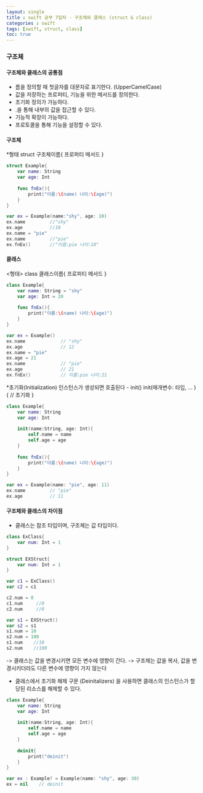 ```yaml
---
layout: single
title : swift 공부 7일차 - 구조체와 클래스 (struct & class)
categories : swift
tags: [swift, struct, class]
toc: true
---
```


### 구조체
#### 구조체와 클래스의 공통점
- 름을 정의할 때 첫글자를 대문자로 표기한다. (UpperCamelCase)
- 값을 저장하는 프로퍼티, 기능을 위한 메서드를 정의한다.
- 초기화 정의가 가능하다. 
- .을 통해 내부의 값을 접근할 수 있다. 
- 기능적 확장이 가능하다.
- 프로토콜을 통해 기능을 설정할 수 있다. 

#### 구조체
*형태
struct 구조체이름{
    프로퍼티
    메서드
}

```swift
struct Example{
    var name: String
    var age: Int
    
    func fnEx(){
        print("이름:\(name) 나이:\(age)")
    }
}

var ex = Example(name:"shy", age: 10)
ex.name         //"shy"
ex.age          //10
ex.name = "pie"
ex.name         //"pie"
ex.fnEx()       //"이름:pie 나이:10"
```

#### 클래스
<형태>
class 클래스이름{
    프로퍼티
    메서드
}

```swift
class Example{
    var name: String = "shy"
    var age: Int = 20
    
    func fnEx(){
        print("이름:\(name) 나이:\(age)")
    }
}

var ex = Example()
ex.name             // "shy"
ex.age              // 12
ex.name = "pie"
ex.age = 21
ex.name             // "pie"
ex.age              // 21
ex.fnEx()           // 이름:pie 나이:21
```

*초기화(Initialization)
인스턴스가 생성되면 호출된다 - init()
init(매개변수: 타입, ... ){
    // 초기화
}

```swift
class Example{
    var name: String
    var age: Int
 
    init(name:String, age: Int){
        self.name = name
        self.age = age
    }
    
    func fnEx(){
        print("이름:\(name) 나이:\(age)")
    }
}

var ex = Example(name: "pie", age: 11)
ex.name         // "pie"
ex.age          // 11
```


#### 구조체와 클래스의 차이점

- 클래스는 참조 타입이며, 구조체는 값 타입이다. 
```swift
class ExClass{
    var num: Int = 1
}

struct EXStruct{
    var num: Int = 1
}

var c1 = ExClass()
var c2 = c1

c2.num = 0
c1.num     //0
c2.num     //0

var s1 = EXStruct()
var s2 = s1
s1.num = 10
s2.num = 100
s1.num    //10
s2.num    //100
```
-> 클래스는 값을 변경시키면 모든 변수에 영향이 간다.
-> 구조체는 값을 복사, 값을 변경시키더라도 다른 변수에 영향이 가지 않는다 

- 클래스에서 초기화 해제 구문 (Deinitalizers) 을 사용하면 클래스의 인스턴스가 할당된 리소스를 해제할 수 있다.
```swift
class Example{
    var name: String
    var age: Int
 
    init(name:String, age: Int){
        self.name = name
        self.age = age
    }
    
    deinit{
        print("deinit")
    }
}

var ex : Example? = Example(name: "shy", age: 30)
ex = nil    // deinit
```

